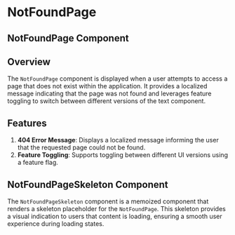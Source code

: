 # NotFoundPage

## NotFoundPage Component 
## Overview
The `NotFoundPage` component is displayed when a user attempts to access a page that does not exist within the application. 
It provides a localized message indicating that the page was not found and leverages feature toggling to switch between different versions of the text component.


## Features
1. **404 Error Message**: Displays a localized message informing the user that the requested page could not be found.
2. **Feature Toggling**: Supports toggling between different UI versions using a feature flag.


## NotFoundPageSkeleton Component
The `NotFoundPageSkeleton` component is a memoized component that renders a skeleton placeholder for the `NotFoundPage`. 
This skeleton provides a visual indication to users that content is loading, ensuring a smooth user experience during loading states.
